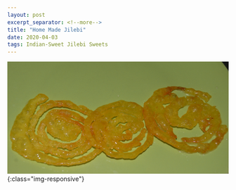 ```yaml
---
layout: post
excerpt_separator: <!--more-->
title: "Home Made Jilebi"
date: 2020-04-03
tags: Indian-Sweet Jilebi Sweets
---
```


![Jilebi](/_posts/HomeMadeJilebi.png){:class="img-responsive"}

<!--more-->

